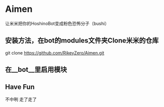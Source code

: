 # Aimen
让米米把你的HoshinoBot变成粉色恐怖分子（bushi）
## 安装方法，在bot的modules文件夹Clone米米的仓库

git clone https://github.com/RikeyZero/Aimen.git

## 在__bot__里启用模块

## Have Fun
不中咧
走了走了
